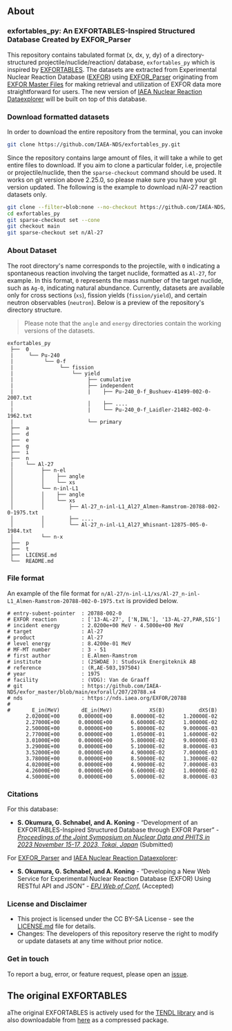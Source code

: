 ## About
### exfortables_py: An EXFORTABLES-Inspired Structured Database Created by EXFOR_Parser

This repository contains tabulated format (x, dx, y, dy) of a directory-structured projectile/nuclide/reaction/ database, `exfortables_py` which is inspired by [EXFORTABLES](https://nds.iaea.org/talys/tutorials/exfortables.pdf). The datasets are extracted from Experimental Nuclear Reaction Database ([EXFOR](https://nds.iaea.org/exfor/)) using [EXFOR_Parser](https://github.com/IAEA-NDS/exforparser) originating from [EXFOR Master Files](https://github.com/IAEA-NDS/exfor_master) for making retrieval and utilization of EXFOR data more straightforward for users. The new version of [IAEA Nuclear Reaction Dataexplorer](https://nds.iaea.org/dataexplorer/) will be built on top of this database.

### Download formatted datasets

In order to download the entire repository from the terminal, you can invoke
```bash
git clone https://github.com/IAEA-NDS/exfortables_py.git
```

Since the repository contains large amount of files, it will take a while to get entire files to download. If you aim to clone a particular folder, i.e, projectile or projectile/nuclide, then the `sparse-checkout` command should be used. It works on git version above 2.25.0, so please make sure you have your git version updated. The following is the example to download n/Al-27 reaction datasets only.

```bash
git clone --filter=blob:none --no-checkout https://github.com/IAEA-NDS/exfortables_py.git
cd exfortables_py
git sparse-checkout set --cone
git checkout main
git sparse-checkout set n/Al-27
```

### About Dataset
The root directory's name corresponds to the projectile, with `0` indicating a spontaneous reaction involving the target nuclide, formatted as `Al-27`, for example. In this format, `0` represents the mass number of the target nuclide, such as `Ag-0`, indicating natural abundance. Currently, datasets are available only for cross sections (`xs`), fission yields (`fission/yield`), and certain neutron observables (`neutron`). Below is a preview of the repository's directory structure. 
> Please note that the `angle` and `energy` directories contain the working versions of the datasets.
```
exfortables_py
 ├──  0
 |     └── Pu-240
 |          └── 0-f
 |               └── fission
 |                   └── yield
 |                        ├── cumulative
 |                        ├── independent
 |                        |    ├── Pu-240_0-f_Bushuev-41499-002-0-2007.txt
 │                        │    ├── ....
 |                        |    └── Pu-240_0-f_Laidler-21482-002-0-1962.txt
 |                        └── primary
 ├──  a
 ├──  d
 ├──  e
 ├──  g
 ├──  i
 ├──  n
 |    └── Al-27
 │         ├── n-el
 │         │    ├── angle
 │         │    └── xs
 │         └── n-inl-L1
 │         │    ├── angle
 │         │    └── xs
 │         │        ├── Al-27_n-inl-L1_Al27_Almen-Ramstrom-20788-002-0-1975.txt
 │         │        ├── ....
 │         │        └── Al-27_n-inl-L1_Al27_Whisnant-12875-005-0-1984.txt
 │         └── n-x
 ├──  p
 ├──  t
 ├──  LICENSE.md
 └──  README.md
```

### File format
An example of the file format for `n/Al-27/n-inl-L1/xs/Al-27_n-inl-L1_Almen-Ramstrom-20788-002-0-1975.txt` is provided below.
```
# entry-subent-pointer  : 20788-002-0 
# EXFOR reaction        : ['13-AL-27', ['N,INL'], '13-AL-27,PAR,SIG'] 
# incident energy       : 2.0200e+00 MeV - 4.5000e+00 MeV 
# target                : Al-27 
# product               : Al-27 
# level energy          : 8.4200e-01 MeV 
# MF-MT number          : 3 - 51 
# first author          : E.Almen-Ramstrom 
# institute             : (2SWDAE ): Studsvik Energiteknik AB 
# reference             : (R,AE-503,197504) 
# year                  : 1975 
# facility              : (VDG): Van de Graaff 
# git                   : https://github.com/IAEA-NDS/exfor_master/blob/main/exforall/207/20788.x4 
# nds                   : https://nds.iaea.org/EXFOR/20788
#
#       E_in(MeV)       dE_in(MeV)            XS(B)           dXS(B)
      2.02000E+00      0.00000E+00      8.00000E-02      1.20000E-02
      2.27000E+00      0.00000E+00      6.60000E-02      1.00000E-02
      2.50000E+00      0.00000E+00      5.80000E-02      9.00000E-03
      2.77000E+00      0.00000E+00      1.05000E-01      1.60000E-02
      3.01000E+00      0.00000E+00      5.80000E-02      9.00000E-03
      3.29000E+00      0.00000E+00      5.10000E-02      8.00000E-03
      3.52000E+00      0.00000E+00      4.90000E-02      7.00000E-03
      3.78000E+00      0.00000E+00      8.50000E-02      1.30000E-02
      4.02000E+00      0.00000E+00      4.90000E-02      7.00000E-03
      4.26000E+00      0.00000E+00      6.60000E-02      1.00000E-02
      4.50000E+00      0.00000E+00      5.00000E-02      8.00000E-03
```


### Citations
For this database:
* **S. Okumura, G. Schnabel, and A. Koning** - “Development of an EXFORTABLES-Inspired Structured Database through EXFOR Parser” - [*Proceedings of the Joint Symposium on Nuclear Data and PHITS in 2023 November 15-17, 2023, Tokai, Japan*](https://jopss.jaea.go.jp) (Submitted)

For [EXFOR_Parser](https://github.com/IAEA-NDS/exforparser) and [IAEA Nuclear Reaction Dataexplorer](https://nds.iaea.org/dataexplorer/):
* **S. Okumura, G. Schnabel, and A. Koning** - “Developing a New Web Service for Experimental Nuclear Reaction Database (EXFOR) Using RESTful API and JSON” - [*EPJ Web of Conf.*](https://www.epj-conferences.org/) (Accepted)

### License and Disclaimer
* This project is licensed under the CC BY-SA License - see the [LICENSE.md](LICENSE.md) file for details.
* Changes: The developers of this repository reserve the right to modify or update datasets at any time without prior notice.

### Get in touch
To report a bug, error, or feature request, please open an [issue](https://github.com/IAEA-NDS/exfortables_py/issues).

## The original EXFORTABLES
aThe original EXFORTABLES is actively used for the [TENDL library](https://tendl.web.psi.ch/) and is also downloadable from [here](https://nds.iaea.org/talys/) as a compressed package.